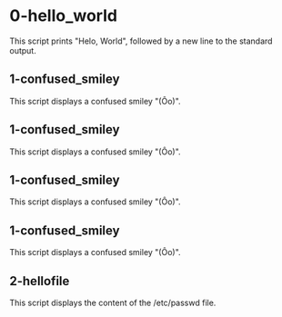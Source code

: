 # 0-hello_world
This script prints "Helo, World", followed by a new line to the standard output.
## 1-confused_smiley
This script displays a confused smiley "(Ôo)".
## 1-confused_smiley
This script displays a confused smiley "(Ôo)".
## 1-confused_smiley
This script displays a confused smiley "(Ôo)".
## 1-confused_smiley
This script displays a confused smiley "(Ôo)".
## 2-hellofile
This script displays the content of the /etc/passwd file.
